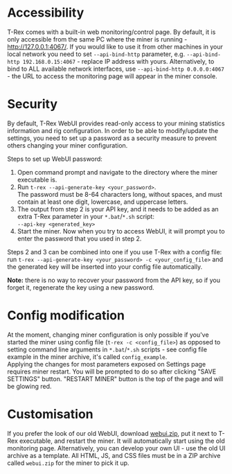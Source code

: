 # Accessibility

T-Rex comes with a built-in web monitoring/control page.
By default, it is only accessible from the same PC where the miner is running - http://127.0.0.1:4067/.
If you would like to use it from other machines in your local network you need to set `--api-bind-http` parameter, e.g.
`--api-bind-http 192.168.0.15:4067` - replace IP address with yours. Alternatively, to bind to ALL available network interfaces, use `--api-bind-http 0.0.0.0:4067` - the URL to access the monitoring page will appear in the miner console.

# Security

By default, T-Rex WebUI provides read-only access to your mining statistics information and rig configuration.
In order to be able to modify/update the settings, you need to set up a password as a security measure to prevent others
changing your miner configuration.  

Steps to set up WebUI password:
1. Open command prompt and navigate to the directory where the miner executable is.
2. Run `t-rex --api-generate-key <your_password>`.  
The password must be 8-64 characters long, without spaces, and must
contain at least one digit, lowercase, and uppercase letters.
3. The output from step 2 is your API key, and it needs to be added as an extra T-Rex parameter in your `*.bat`/`*.sh`
script:  
`--api-key <generated_key>`
4. Start the miner. Now when you try to access WebUI, it will prompt you to enter the password that you used in step 2.

Steps 2 and 3 can be combined into one if you use T-Rex with a config file: run
`t-rex --api-generate-key <your_password> -c <your_config_file>` and the generated key will be inserted into your
config file automatically.

**Note:** there is no way to recover your password from the API key, so if you forget it, regenerate the key using a
new password.

# Config modification

At the moment, changing miner configuration is only possible if you've started the miner using config file
(`t-rex -c <config_file>`) as opposed to setting command line arguments in `*.bat`/`*.sh` scripts - see config file
example in the miner archive, it's called `config_example`.  
Applying the changes for most parameters exposed on Settings page requires miner restart. You will be prompted to do so
after clicking "SAVE SETTINGS" button. "RESTART MINER" button is the top of the page and will be glowing red.

# Customisation

If you prefer the look of our old WebUI, download [webui.zip](https://github.com/trexminer/T-Rex/releases/download/0.23.1/webui.zip),
put it next to T-Rex executable, and restart the miner. It will automatically start using the old monitoring page.
Alternatively, you can develop your own UI - use the old UI archive as a template. All HTML, JS, and CSS files must
be in a ZIP archive called `webui.zip` for the miner to pick it up.